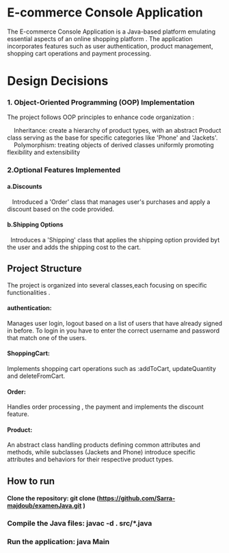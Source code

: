 # E-commerce Console Application

The E-commerce Console
Application is a Java-based
platform emulating essential 
aspects of an online shopping platform .
The application incorporates features such as user
authentication, product management, 
shopping cart operations and payment processing.

# Design Decisions
### 1. Object-Oriented Programming (OOP) Implementation
The project follows OOP principles to enhance code organization :

&nbsp;&nbsp;&nbsp;&nbsp;Inheritance: create a hierarchy 
of product types, with an abstract Product class 
serving as the base for specific categories like
'Phone' and 'Jackets'.
&nbsp;&nbsp;&nbsp;&nbsp;Polymorphism: treating 
objects of derived classes uniformly 
promoting flexibility and extensibility
### 2.Optional Features Implemented 
#### a.Discounts 
&nbsp;&nbsp; Introduced a 'Order'
class that manages
user's purchases and apply a discount
based on the code provided.
#### b.Shipping Options
&nbsp;&nbsp;Introduces a 'Shipping'
class that applies the shipping option 
provided byt the user and adds the shipping cost
to the cart.
## Project Structure
The project is organized into several 
classes,each focusing on specific
functionalities .
#### authentication:
Manages user login, logout based on
a list of users that have already signed in
before. To login in you have to enter the correct username and password that
match one of the users.
#### ShoppingCart:
Implements shopping cart operations 
such as :addToCart, updateQuantity and deleteFromCart.
#### Order:
Handles order processing , the payment 
and implements the discount feature.
#### Product:
An abstract class handling products
defining common attributes 
and methods, while
subclasses (Jackets and Phone) 
introduce specific 
attributes and behaviors 
for their respective
product types.

## How to run
#### Clone the repository: git clone (https://github.com/Sarra-majdoub/examenJava.git )
### Compile the Java files: javac -d . src/*.java
### Run the application: java Main 


